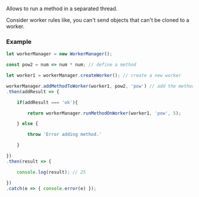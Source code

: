 Allows to run a method in a separated thread.

Consider worker rules like, you can't send objects that can't be cloned to a worker.


### Example

```javascript
let workerManager = new WorkerManager();

const pow2 = num => num * num; // define a method

let worker1 = workerManager.createWorker(); // create a new worker

workerManager.addMethodToWorker(worker1, pow2, 'pow') // add the method pow2 to worker and name it 'pow'
.then(addResult => {

    if(addResult === 'ok'){

        return workerManager.runMethodOnWorker(worker1, 'pow', 5);

    } else {

        throw 'Error adding method.'

    }

})
.then(result => {

    console.log(result); // 25

})
.catch(e => { console.error(e) });

```
